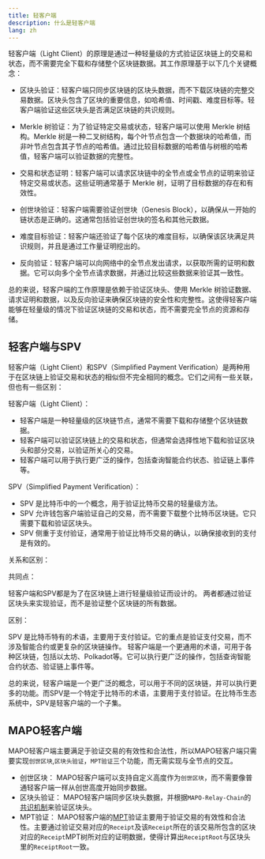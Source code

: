 ```yaml
---
title: 轻客户端
description: 什么是轻客户端
lang: zh
---
```


轻客户端（Light Client）的原理是通过一种轻量级的方式验证区块链上的交易和状态，而不需要完全下载和存储整个区块链数据。其工作原理基于以下几个关键概念：

+ 区块头验证：轻客户端只同步区块链的区块头数据，而不下载区块链的完整交易数据。区块头包含了区块的重要信息，如哈希值、时间戳、难度目标等。轻客户端验证这些区块头是否满足区块链的共识规则。

+ Merkle 树验证：为了验证特定交易或状态，轻客户端可以使用 Merkle 树结构。Merkle 树是一种二叉树结构，每个叶节点包含一个数据块的哈希值，而非叶节点包含其子节点的哈希值。通过比较目标数据的哈希值与树根的哈希值，轻客户端可以验证数据的完整性。

+ 交易和状态证明：轻客户端可以请求区块链中的全节点或全节点的证明来验证特定交易或状态。这些证明通常基于 Merkle 树，证明了目标数据的存在和有效性。

+ 创世块验证：轻客户端需要验证创世块（Genesis Block），以确保从一开始的链状态是正确的。这通常包括验证创世块的签名和其他元数据。

+ 难度目标验证：轻客户端还验证了每个区块的难度目标，以确保该区块满足共识规则，并且是通过工作量证明挖出的。

+ 反向验证：轻客户端可以向网络中的全节点发出请求，以获取所需的证明和数据。它可以向多个全节点请求数据，并通过比较这些数据来验证其一致性。

总的来说，轻客户端的工作原理是依赖于验证区块头、使用 Merkle 树验证数据、请求证明和数据，以及反向验证来确保区块链的安全性和完整性。这使得轻客户端能够在轻量级的情况下验证区块链的交易和状态，而不需要完全节点的资源和存储。

## 轻客户端与SPV

轻客户端（Light Client）和SPV（Simplified Payment Verification）是两种用于在区块链上验证交易和状态的相似但不完全相同的概念。它们之间有一些关联，但也有一些区别：

轻客户端（Light Client）：

+ 轻客户端是一种轻量级的区块链节点，通常不需要下载和存储整个区块链数据。
+ 轻客户端可以验证区块链上的交易和状态，但通常会选择性地下载和验证区块头和部分交易，以验证所关心的交易。
+ 轻客户端可以用于执行更广泛的操作，包括查询智能合约状态、验证链上事件等。

SPV（Simplified Payment Verification）：

+ SPV 是比特币中的一个概念，用于验证比特币交易的轻量级方法。
+ SPV 允许钱包客户端验证自己的交易，而不需要下载整个比特币区块链。它只需要下载和验证区块头。
+ SPV 侧重于支付验证，通常用于验证比特币交易的确认，以确保接收到的支付是有效的。
  

关系和区别：

共同点：

轻客户端和SPV都是为了在区块链上进行轻量级验证而设计的。
两者都通过验证区块头来实现验证，而不是验证整个区块链的所有数据。

区别：

SPV 是比特币特有的术语，主要用于支付验证。它的重点是验证支付交易，而不涉及智能合约或更复杂的区块链操作。
轻客户端是一个更通用的术语，可用于各种区块链，包括以太坊、Polkadot等。它可以执行更广泛的操作，包括查询智能合约状态、验证链上事件等。

总的来说，轻客户端是一个更广泛的概念，可以用于不同的区块链，并可以执行更多的功能。而SPV是一个特定于比特币的术语，主要用于支付验证。在比特币生态系统中，SPV是轻客户端的一个子集。


## MAPO轻客户端

MAPO轻客户端主要满足于验证交易的有效性和合法性，所以MAPO轻客户端只需要实现`创世区块`,`区块头验证`，`MPT验证`三个功能，而无需实现与全节点的交互。

+ 创世区块： MAPO轻客户端可以支持自定义高度作为`创世区块`，而不需要像普通轻客户端一样从创世高度开始同步数据。
+ 区块头验证： MAPO轻客户端同步区块头数据，并根据`MAPO-Relay-Chain`的[共识机制](/docs/base/mapo-relay-chain/consensus/index.md)来验证区块头。
+ MPT验证： MAPO轻客户端的[MPT](/docs/base/mpt/index.md)验证主要用于验证交易的有效性和合法性。主要通过验证交易对应的`Receipt`及该`Receipt`所在的该交易所包含的区块对应的`Receipt`MPT树所对应的证明数据，使得计算出`ReceiptRoot`与区块头里的`ReceiptRoot`一致。